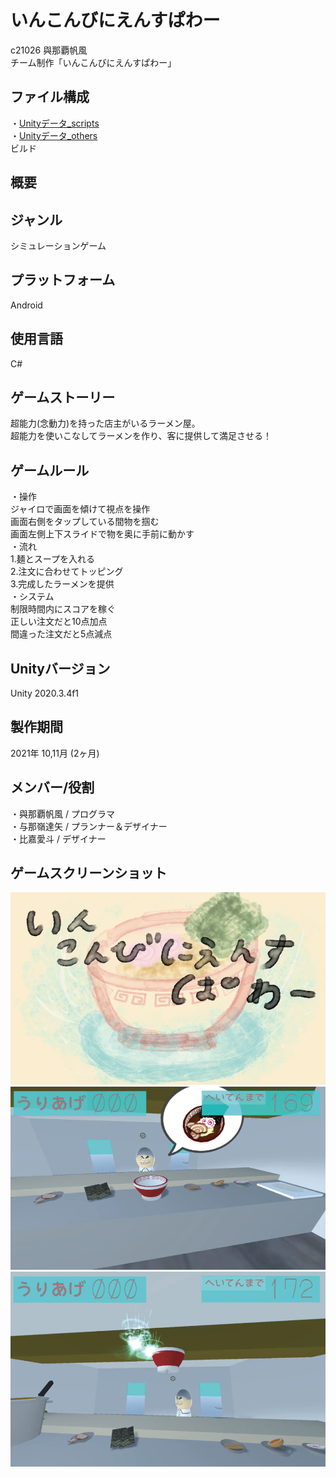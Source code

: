 # いんこんびにえんすぱわー
c21026 與那覇帆風  
チーム制作「いんこんびにえんすぱわー」

## ファイル構成
・[Unityデータ_scripts](Scripts)  
・[Unityデータ_others](others)  
ビルド

## 概要

## ジャンル
シミュレーションゲーム

## プラットフォーム
Android

## 使用言語
C#

## ゲームストーリー
超能力(念動力)を持った店主がいるラーメン屋。  
超能力を使いこなしてラーメンを作り、客に提供して満足させる！

## ゲームルール
・操作  
ジャイロで画面を傾けて視点を操作  
画面右側をタップしている間物を掴む  
画面左側上下スライドで物を奥に手前に動かす  
・流れ  
1.麺とスープを入れる  
2.注文に合わせてトッピング  
3.完成したラーメンを提供  
・システム  
制限時間内にスコアを稼ぐ  
正しい注文だと10点加点  
間違った注文だと5点減点

## Unityバージョン
Unity 2020.3.4f1

## 製作期間
2021年 10,11月 (2ヶ月)

## メンバー/役割
・與那覇帆風 / プログラマ  
・与那嶺達矢 / プランナー＆デザイナー  
・比嘉愛斗 / デザイナー

## ゲームスクリーンショット
![CatchCopy](https://github.com/itc-c21026/ImConveniencePower/blob/main/ScreenShot/CatchCopy.png)  
![GamePlay1](https://github.com/itc-c21026/ImConveniencePower/blob/main/ScreenShot/GamePlay1.png)  
![GamePlay2](https://github.com/itc-c21026/ImConveniencePower/blob/main/ScreenShot/GamePlay2.png)
